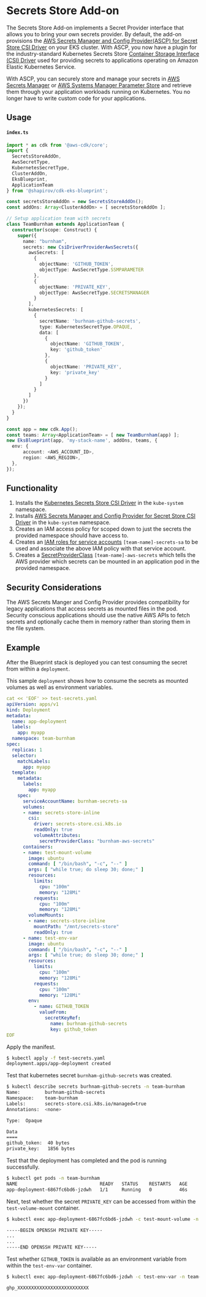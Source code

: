 # Secrets Store Add-on

The Secrets Store Add-on implements a Secret Provider interface that allows you to bring your own secrets provider. By default, the add-on provisions the [AWS Secrets Manager and Config Provider(ASCP) for Secret Store CSI Driver](https://docs.aws.amazon.com/secretsmanager/latest/userguide/integrating_csi_driver.html) on your EKS cluster. With ASCP, you now have a plugin for the industry-standard Kubernetes Secrets Store [Container Storage Interface (CSI) Driver](https://github.com/kubernetes-sigs/secrets-store-csi-driver) used for providing secrets to applications operating on Amazon Elastic Kubernetes Service.

With ASCP, you can securely store and manage your secrets in [AWS Secrets Manager](https://docs.aws.amazon.com/secretsmanager) or [AWS Systems Manager Parameter Store](https://docs.aws.amazon.com/systems-manager/latest/userguide/systems-manager-parameter-store.html) and retrieve them through your application workloads running on Kubernetes. You no longer have to write custom code for your applications.

## Usage
#### **`index.ts`**
```typescript
import * as cdk from '@aws-cdk/core';
import {
  SecretsStoreAddOn,
  AwsSecretType,
  KubernetesSecretType,
  ClusterAddOn,
  EksBlueprint,
  ApplicationTeam
} from '@shapirov/cdk-eks-blueprint';

const secretsStoreAddOn = new SecretsStoreAddOn();
const addOns: Array<ClusterAddOn> = [ secretsStoreAddOn ];

// Setup application team with secrets
class TeamBurnham extends ApplicationTeam {
  constructor(scope: Construct) {
    super({
      name: "burnham",
      secrets: new CsiDriverProviderAwsSecrets({
        awsSecrets: [
          {
            objectName: 'GITHUB_TOKEN',
            objectType: AwsSecretType.SSMPARAMETER
          },
          {
            objectName: 'PRIVATE_KEY',
            objectType: AwsSecretType.SECRETSMANAGER
          }
        ],
        kubernetesSecrets: [
          {
            secretName: 'burhnam-github-secrets',
            type: KubernetesSecretType.OPAQUE,
            data: [
              {
                objectName: 'GITHUB_TOKEN',
                key: 'github_token'
              },
              {
                objectName: 'PRIVATE_KEY',
                key: 'private_key'
              }
            ]
          }
        ]
      })
    });
  }
}

const app = new cdk.App();
const teams: Array<ApplicationTeam> = [ new TeamBurnham(app) ];
new EksBlueprint(app, 'my-stack-name', addOns, teams, {
  env: {
      account: <AWS_ACCOUNT_ID>,
      region: <AWS_REGION>,
  },
});
```

## Functionality

1. Installs the [Kubernetes Secrets Store CSI Driver](https://github.com/kubernetes-sigs/secrets-store-csi-driver) in the `kube-system` namespace.
2. Installs [AWS Secrets Manager and Config Provider for Secret Store CSI Driver](https://github.com/aws/secrets-store-csi-driver-provider-aws) in the `kube-system` namespace.
3. Creates an IAM access policy for scoped down to just the secrets the provided namespace should have access to.
4. Creates an [IAM roles for service accounts](https://docs.aws.amazon.com/eks/latest/userguide/create-service-account-iam-policy-and-role.html) `[team-name]-secrets-sa` to be used and associate the above IAM policy with that service account.
5. Creates a [SecretProviderClass](https://github.com/aws/secrets-store-csi-driver-provider-aws#secretproviderclass-options) `[team-name]-aws-secrets` which tells the AWS provider which secrets can be mounted in an application pod in the provided namespace.

## Security Considerations

The AWS Secrets Manger and Config Provider provides compatibility for legacy applications that access secrets as mounted files in the pod. Security conscious applications should use the native AWS APIs to fetch secrets and optionally cache them in memory rather than storing them in the file system.

## Example

After the Blueprint stack is deployed you can test consuming the secret from within a `deployment`.

This sample `deployment` shows how to consume the secrets as mounted volumes as well as environment variables.

```yaml
cat << 'EOF' >> test-secrets.yaml
apiVersion: apps/v1
kind: Deployment
metadata:
  name: app-deployment
  labels:
    app: myapp
  namespace: team-burnham
spec:
  replicas: 1
  selector:
    matchLabels:
      app: myapp
  template:
    metadata:
      labels:
        app: myapp
    spec:
      serviceAccountName: burnham-secrets-sa
      volumes:
      - name: secrets-store-inline
        csi:
          driver: secrets-store.csi.k8s.io
          readOnly: true
          volumeAttributes:
            secretProviderClass: "burnham-aws-secrets"
      containers:
      - name: test-mount-volume
        image: ubuntu
        command: [ "/bin/bash", "-c", "--" ]
        args: [ "while true; do sleep 30; done;" ]
        resources:
          limits:
            cpu: "100m"
            memory: "128Mi"
          requests:
            cpu: "100m"
            memory: "128Mi"
        volumeMounts:
        - name: secrets-store-inline
          mountPath: "/mnt/secrets-store"
          readOnly: true
      - name: test-env-var
        image: ubuntu
        command: [ "/bin/bash", "-c", "--" ]
        args: [ "while true; do sleep 30; done;" ]
        resources:
          limits:
            cpu: "100m"
            memory: "128Mi"
          requests:
            cpu: "100m"
            memory: "128Mi"
        env:
          - name: GITHUB_TOKEN
            valueFrom:
              secretKeyRef:
                name: burhnam-github-secrets
                key: github_token
EOF
```

Apply the manifest.

```sh
$ kubectl apply -f test-secrets.yaml
deployment.apps/app-deployment created
```

Test that kubernetes secret `burnham-github-secrets` was created.

```sh
$ kubectl describe secrets burhnam-github-secrets -n team-burnham
Name:         burhnam-github-secrets
Namespace:    team-burnham
Labels:       secrets-store.csi.k8s.io/managed=true
Annotations:  <none>

Type:  Opaque

Data
====
github_token:  40 bytes
private_key:   1856 bytes
```

Test that the deployment has completed and the pod is running successfully.

```sh
$ kubectl get pods -n team-burnham
NAME                              READY   STATUS    RESTARTS   AGE
app-deployment-6867fc6bd6-jzdwh   1/1     Running   0          46s
```

Next, test whether the secret `PRIVATE_KEY` can be accessed from within the `test-volume-mount` container.

```sh
$ kubectl exec app-deployment-6867fc6bd6-jzdwh -c test-mount-volume -n team-burnham -- cat /mnt/secrets-store/PRIVATE_KEY

-----BEGIN OPENSSH PRIVATE KEY-----
...
...
-----END OPENSSH PRIVATE KEY-----
```

Test whether `GITHUB_TOKEN` is available as an environment variable from within the `test-env-var` container.

```sh
$ kubectl exec app-deployment-6867fc6bd6-jzdwh -c test-env-var -n team-burnham -- echo $GITHUB_TOKEN

ghp_XXXXXXXXXXXXXXXXXXXXXXXXXX
```